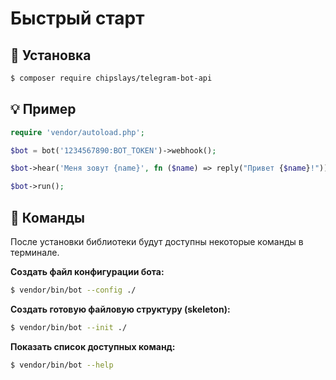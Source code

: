 # Быстрый старт

## 👷 Установка

```bash
$ composer require chipslays/telegram-bot-api
```

## 💡 Пример
```php 
require 'vendor/autoload.php';

$bot = bot('1234567890:BOT_TOKEN')->webhook();

$bot->hear('Меня зовут {name}', fn ($name) => reply("Привет {$name}!"));

$bot->run();
```

## 📌 Команды

После установки библиотеки будут доступны некоторые команды в терминале.

**Создать файл конфигурации бота:**

```bash
$ vendor/bin/bot --config ./
```

**Создать готовую файловую структуру (skeleton):**

```bash
$ vendor/bin/bot --init ./
```

**Показать список доступных команд:**

```bash
$ vendor/bin/bot --help
```